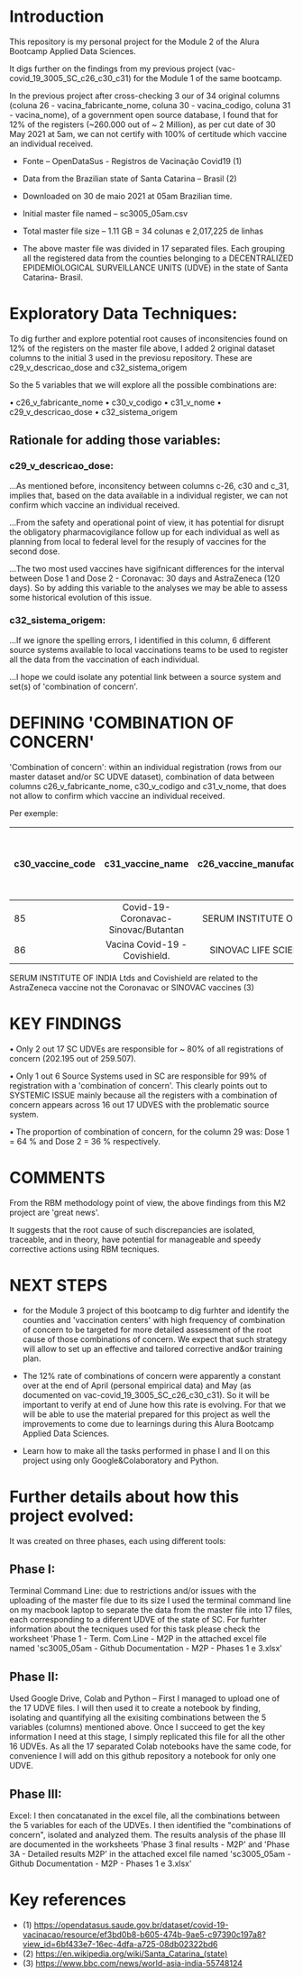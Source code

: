 # Introduction
This repository is my personal project for the Module 2 of the Alura Bootcamp Applied Data Sciences.

It digs further on the findings from my previous project (vac-covid_19_3005_SC_c26_c30_c31) for the Module 1 of the same bootcamp.

In the previous project after cross-checking 3 our of 34 original columns (coluna 26 - vacina_fabricante_nome, coluna 30 - vacina_codigo, coluna 31 - vacina_nome), of a government open source database, I found that for 12% of the registers (~260.000 out of ~ 2 Million), as per cut date of 30 May 2021 at 5am, we can not certify with 100% of certitude which vaccine an individual received.

* Fonte – OpenDataSus - Registros de Vacinação Covid19 (1)

* Data from the Brazilian state of Santa Catarina – Brasil (2)

* Downloaded on 30 de maio 2021 at 05am Brazilian time.

* Initial master file named – sc3005_05am.csv

* Total master file size – 1.11 GB = 34 colunas e 2,017,225 de linhas

* The above master file was divided in 17 separated files. Each grouping all the registered data from the counties belonging to a DECENTRALIZED EPIDEMIOLOGICAL SURVEILLANCE UNITS (UDVE) in the state of Santa Catarina- Brasil.



# Exploratory Data Techniques:

To dig further and explore potential root causes of inconsitencies found on 12% of the registers on the master file above, I added 2 original dataset columns to the initial 3 used in the previosu repository. These are c29_v_descricao_dose and c32_sistema_origem

So the 5 variables that we will explore all the possible combinations are:

• c26_v_fabricante_nome
• c30_v_codigo
• c31_v_nome
• c29_v_descricao_dose
• c32_sistema_origem


## Rationale for adding those variables:

### c29_v_descricao_dose:

...As mentioned before, inconsitency between columns c-26, c30 and c_31, implies that, based on the data available in a individual register, we can not confirm which vaccine an individual received.

...From the safety and operational point of view, it has potential for disrupt the obligatory pharmacovigilance follow up for each individual as well as planning from local to federal level for the resuply of vaccines for the second dose. 

...The two most used vaccines have sigifnicant differences for the interval between Dose 1 and Dose 2 - Coronavac: 30 days and AstraZeneca (120 days). So by adding this variable to the analyses we may be able to assess some historical evolution of this issue.

### c32_sistema_origem: 

...If we ignore the spelling errors, I identified in this column, 6 different source systems available to local vaccinations teams to be used to register all the data from the vaccination of each individual. 

...I hope we could isolate any potential link between a source system and set(s) of 'combination of concern'.


# DEFINING 'COMBINATION OF CONCERN'

'Combination of concern': within an individual registration (rows from our master dataset and/or SC UDVE dataset), combination of data between columns c26_v_fabricante_nome, c30_v_codigo and c31_v_nome, that does not allow to confirm which vaccine an individual received.

Per exemple:

  c30_vaccine_code|          c31_vaccine_name          |  c26_vaccine_manufacturer_name  | registers with a Combination of Concern identified on this work
| --------------- |:----------------------------------:| -------------------------------:|----------------------------------------------------------------:|
|       85        | Covid-19-Coronavac-Sinovac/Butantan| SERUM INSTITUTE OF INDIA LTD.   |       195.810
|       86        | Vacina Covid-19 - Covishield.      | SINOVAC LIFE SCIENCE CO LTD     |        63.651

SERUM INSTITUTE OF INDIA Ltds and Covishield are related to the AstraZeneca vaccine not the Coronavac or SINOVAC vaccines (3)



# KEY FINDINGS

• Only 2 out 17 SC UDVEs are responsible for ~ 80% of all registrations of concern (202.195 out of 259.507). 

• Only 1 out 6 Source Systems used in SC are responsible for 99% of registration with a 'combination of concern'. This clearly points out to SYSTEMIC ISSUE mainly because all the registers with a combination of concern appears across 16 out 17 UDVES with the problematic source system.

• The proportion of combination of concern, for the column 29 was: Dose 1 = 64 % and Dose 2 = 36 % respectively.


# COMMENTS

From the RBM methodology point of view, the above findings from this M2 project are 'great news'. 

It suggests that the root cause of such discrepancies are isolated, traceable, and in theory, have potential for manageable and speedy corrective actions using RBM tecniques.


# NEXT STEPS

* for the Module 3 project of this bootcamp to dig furhter and identify the counties and 'vaccination centers' with high frequency of combination of concern to be targeted for more detailed assessment of the root cause of those combinations of concern. We expect that such strategy will allow to set up an effective and tailored corrective and&or training plan.


* The 12% rate of combinations of concern were apparently a constant over at the end of April (personal empirical data) and May (as documented on vac-covid_19_3005_SC_c26_c30_c31). So it will be important to verify at end of June how this rate is evolving. For that we will be able to use the material prepared for this project as well the improvements to come due to learnings during this Alura Bootcamp Applied Data Sciences.

* Learn how to make all the tasks performed in phase I and II on this project using only Google&Colaboratory and Python.



# Further details about how this project evolved:

It was created on three phases, each using different tools: 

## Phase I:

Terminal Command Line: due to restrictions and/or issues with the uploading of the master file due to its size I used the terminal command line on my macbook laptop to separate the data from the master file into 17 files, each corresponding to a diferent UDVE of the state of SC. For furhter information about the tecniques used for this task please check the worksheet 'Phase 1 - Term. Com.Line - M2P in the attached excel file named 'sc3005_05am - Github Documentation - M2P - Phases 1 e 3.xlsx'

## Phase II: 

Used Google Drive, Colab and Python – First I managed to upload one of the 17 UDVE files. I will then used it to create a notebook by finding, isolating and quantifying all the exisiting combinations between the 5 variables (columns) mentioned above. Once I succeed to get the key information I need at this stage, I simply replicated this file for all the other 16 UDVEs. As all the 17 separated Colab notebooks have the same code, for convenience I will add on this github repository a notebook for only one UDVE. 

## Phase III:

Excel: I then concatanated in the excel file, all the combinations between the 5 variables for each of the UDVEs. I then identified the "combinations of concern", isolated and analyzed them. The results analysis of the phase III are documented in the worksheets 'Phase 3 final results - M2P' and 'Phase 3A - Detailed results M2P' in the attached excel file named 'sc3005_05am - Github Documentation - M2P - Phases 1 e 3.xlsx'




# Key references

* (1) https://opendatasus.saude.gov.br/dataset/covid-19-vacinacao/resource/ef3bd0b8-b605-474b-9ae5-c97390c197a8?view_id=6bf433e7-16ec-4dfa-a725-08db02322bd6
* (2) https://en.wikipedia.org/wiki/Santa_Catarina_(state)
* (3) https://www.bbc.com/news/world-asia-india-55748124
